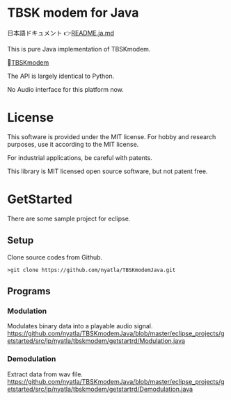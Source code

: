 # TBSK modem for Java


日本語ドキュメント 👉[README.ja.md](README.ja.md)


This is pure Java implementation of TBSKmodem. 

🐓[TBSKmodem](https://github.com/nyatla/TBSKmodem)

The API is largely identical to Python.

No Audio interface for this platform now.




# License

This software is provided under the MIT license. For hobby and research purposes, use it according to the MIT license.

For industrial applications, be careful with patents.

This library is MIT licensed open source software, but not patent free.



# GetStarted

There are some sample project for eclipse.

## Setup

Clone source codes from Github.


```
>git clone https://github.com/nyatla/TBSKmodemJava.git
```


## Programs


### Modulation
Modulates binary data into a playable audio signal.
https://github.com/nyatla/TBSKmodemJava/blob/master/eclipse_projects/getstarted/src/jp/nyatla/tbskmodem/getstartrd/Modulation.java

### Demodulation
Extract data from wav file.
https://github.com/nyatla/TBSKmodemJava/blob/master/eclipse_projects/getstarted/src/jp/nyatla/tbskmodem/getstartrd/Demodulation.java


